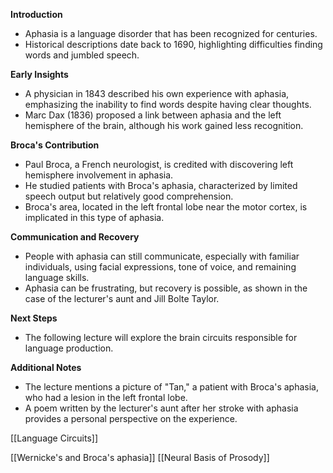 **Introduction**

- Aphasia is a language disorder that has been recognized for centuries.
- Historical descriptions date back to 1690, highlighting difficulties finding words and jumbled speech.

**Early Insights**

- A physician in 1843 described his own experience with aphasia, emphasizing the inability to find words despite having clear thoughts.
- Marc Dax (1836) proposed a link between aphasia and the left hemisphere of the brain, although his work gained less recognition.

**Broca's Contribution**

- Paul Broca, a French neurologist, is credited with discovering left hemisphere involvement in aphasia.
- He studied patients with Broca's aphasia, characterized by limited speech output but relatively good comprehension.
- Broca's area, located in the left frontal lobe near the motor cortex, is implicated in this type of aphasia.

**Communication and Recovery**

- People with aphasia can still communicate, especially with familiar individuals, using facial expressions, tone of voice, and remaining language skills.
- Aphasia can be frustrating, but recovery is possible, as shown in the case of the lecturer's aunt and Jill Bolte Taylor.

**Next Steps**

- The following lecture will explore the brain circuits responsible for language production.

**Additional Notes**

- The lecture mentions a picture of "Tan," a patient with Broca's aphasia, who had a lesion in the left frontal lobe.
- A poem written by the lecturer's aunt after her stroke with aphasia provides a personal perspective on the experience.

[[Language Circuits]]

[[Wernicke's and Broca's aphasia]]
[[Neural Basis of Prosody]]